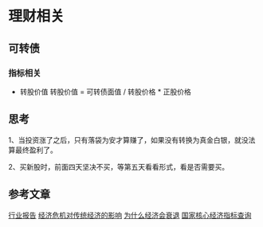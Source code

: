 # 理财相关

## 可转债

### 指标相关
- 转股价值
转股价值 = 可转债面值 / 转股价格 * 正股价格

## 思考
1、当投资涨了之后，只有落袋为安才算赚了，如果没有转换为真金白银，就没法算最终盈利了。

2、买新股时，前面四天坚决不买，等第五天看看形式，看是否需要买。

## 参考文章
[行业报告](https://zhuanlan.zhihu.com/p/58766410)
[经济危机对传统经济的影响](http://www.50forum.org.cn/home/article/detail/id/477.html)
[为什么经济会衰退](https://www.zhihu.com/tardis/zm/art/92545748?source_id=1003)
[国家核心经济指标查询](https://data.eastmoney.com/cjsj/hbgyl.html)